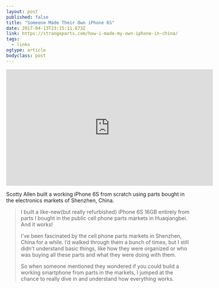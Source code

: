```yaml
---
layout: post 
published: false 
title: "Someone Made Their Own iPhone 6S" 
date: 2017-04-13T23:15:11.673Z 
link: https://strangeparts.com/how-i-made-my-own-iphone-in-china/ 
tags:
  - links
ogtype: article 
bodyclass: post 
---
```


<iframe width="560" height="315" src="https://www.youtube.com/embed/leFuF-zoVzA" frameborder="0" allowfullscreen></iframe>

Scotty Allen built a working iPhone 6S from scratch using parts bought in the electronics markets of Shenzhen, China.

> I built a like-new(but really refurbished) iPhone 6S 16GB entirely from parts I bought in the public cell phone parts markets in Huaqiangbei. And it works!
> 
> I’ve been fascinated by the cell phone parts markets in Shenzhen, China for a while. I’d walked through them a bunch of times, but I still didn’t understand basic things, like how they were organized or who was buying all these parts and what they were doing with them.
> 
> So when someone mentioned they wondered if you could build a working smartphone from parts in the markets, I jumped at the chance to really dive in and understand how everything works.